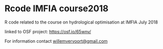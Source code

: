 # Rcode IMFIA course2018
R code related to the course on hydrological optimisation at IMFIA July 2018

linked to OSF project: https://osf.io/65wnv/

For information contact willemvervoort@gmail.com
